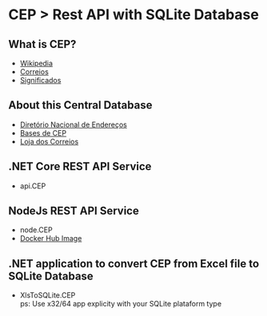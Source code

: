 # CEP > Rest API with SQLite Database

<h2> What is CEP?</h2>
<p>
  <ul>
    <li><a href="https://pt.wikipedia.org/wiki/Código_de_Endereçamento_Postal" target="_blank">Wikipedia</a></li>
    <li><a href="https://www.correios.com.br/precisa-de-ajuda/o-que-e-cep-e-por-que-usa-lo" target="_blank">Correios</a></li>
    <li><a href="https://www.significados.com.br/cep/" target="_blank">Significados</a></li>
  </ul>
</p>

<h2>About this Central Database</h2>
<p>
  <ul>
    <li><a href="https://www.correios.com.br/a-a-z/dne" target="_blank">Diretório Nacional de Endereços</a></li>
    <li><a href="https://www.correios.com.br/precisa-de-ajuda/o-que-e-cep-e-por-que-usa-lo/bases-de-cep" target="_blank">Bases de CEP</a></li>
    <li><a href="http://shopping.correios.com.br/wbm/store/script/wbm2400902p01.aspx?cd_company=ErZW8Dm9i54=&cd_department=SsNp3FlaUpM=" target="_blank">Loja dos Correios</a></li>
  </ul>
</p>

<h2>.NET Core REST API Service</h2>
<p>
  <ul>
    <li>api.CEP</li>
  </ul>
</p>
  
<h2> NodeJs REST API Service</h2>
<p>
  <ul>
    <li>node.CEP</li>
    <li><a href="https://hub.docker.com/r/avmesquita/apicepnode">Docker Hub Image</a></li>
  </ul>
</p>  
  
<h2> .NET application to convert CEP from Excel file to SQLite Database</h2>
<p>
  <ul>
    <li>XlsToSQLite.CEP<br>ps: Use x32/64 app explicity with your SQLite plataform type</li>
  </ul>
</p>  
